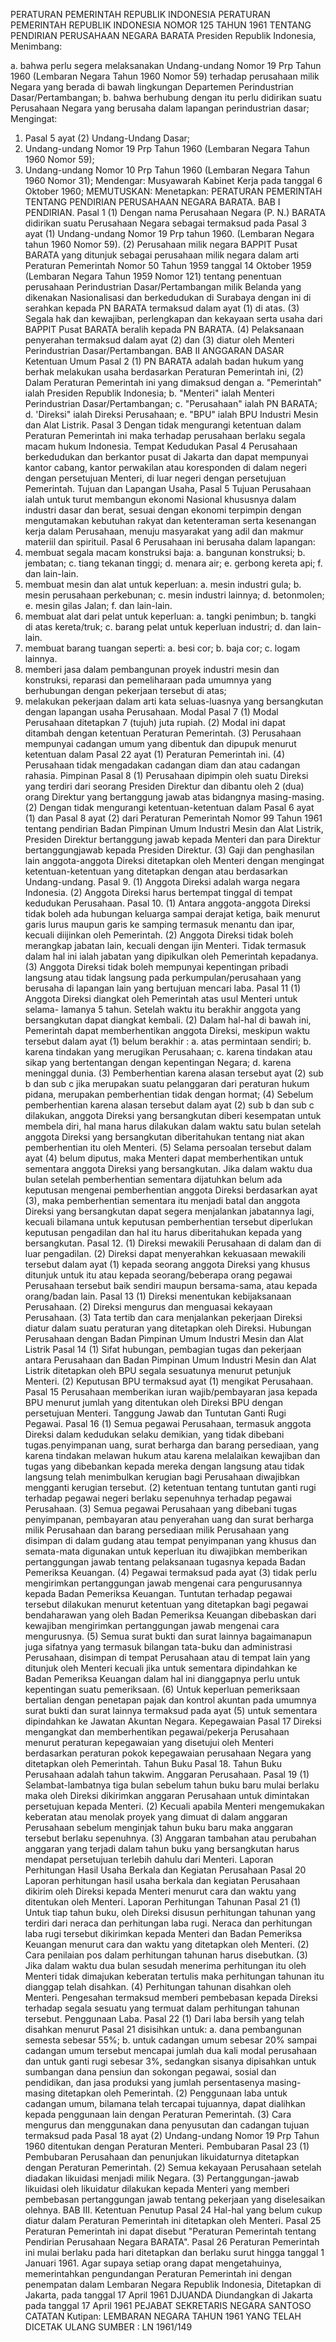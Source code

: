  PERATURAN PEMERINTAH REPUBLIK INDONESIA PERATURAN PEMERINTAH REPUBLIK INDONESIA NOMOR 125 TAHUN 1961 TENTANG PENDIRIAN PERUSAHAAN NEGARA BARATA Presiden Republik Indonesia,
Menimbang:

a. bahwa perlu segera melaksanakan Undang-undang Nomor 19 Prp Tahun 1960 (Lembaran Negara Tahun 1960 Nomor 59) terhadap perusahaan milik Negara yang berada di bawah lingkungan Departemen Perindustrian Dasar/Pertambangan;
b. bahwa berhubung dengan itu perlu didirikan suatu Perusahaan Negara yang berusaha dalam lapangan perindustrian dasar;
Mengingat:

1. Pasal 5 ayat (2) Undang-Undang Dasar;
2. Undang-undang Nomor 19 Prp Tahun 1960 (Lembaran Negara Tahun 1960 Nomor 59);
3. Undang-undang Nomor 10 Prp Tahun 1960 (Lembaran Negara Tahun 1960 Nomor 31); Mendengar: Musyawarah Kabinet Kerja pada tanggal 6 Oktober 1960;
MEMUTUSKAN:
 Menetapkan: PERATURAN PEMERINTAH TENTANG PENDIRIAN PERUSAHAAN NEGARA BARATA.
BAB I PENDIRIAN.
Pasal 1
(1) Dengan nama Perusahaan Negara (P. N.) BARATA didirikan suatu Perusahaan Negara sebagai termaksud pada Pasal 3 ayat (1) Undang-undang Nomor 19 Prp tahun 1960. (Lembaran Negara tahun 1960 Nomor 59).
(2) Perusahaan milik negara BAPPIT Pusat BARATA yang ditunjuk sebagai perusahaan milik negara dalam arti Peraturan Pemerintah Nomor 50 Tahun 1959 tanggal 14 Oktober 1959 (Lembaran Negara Tahun 1959 Nomor 121) tentang penentuan perusahaan Perindustrian Dasar/Pertambangan milik Belanda yang dikenakan Nasionalisasi dan berkedudukan di Surabaya dengan ini di serahkan kepada PN BARATA termaksud dalam ayat (1) di atas.
(3) Segala hak dan kewajiban, perlengkapan dan kekayaan serta usaha dari BAPPIT Pusat BARATA beralih kepada PN BARATA.
(4) Pelaksanaan penyerahan termaksud dalam ayat (2) dan (3) diatur oleh Menteri Perindustrian Dasar/Pertambangan.
BAB II ANGGARAN DASAR Ketentuan Umum
Pasal 2
(1) PN BARATA adalah badan hukum yang berhak melakukan usaha berdasarkan Peraturan Pemerintah ini, (2) Dalam Peraturan Pemerintah ini yang dimaksud dengan a. "Pemerintah" ialah Presiden Republik Indonesia;
b. "Menteri" ialah Menteri Perindustrian Dasar/Pertambangan;
c. "Perusahaan" ialah PN BARATA;
d. 'Direksi" ialah Direksi Perusahaan;
e. "BPU" ialah BPU Industri Mesin dan Alat Listrik.
Pasal 3
Dengan tidak mengurangi ketentuan dalam Peraturan Pemerintah ini maka terhadap perusahaan berlaku segala macam hukum Indonesia. Tempat Kedudukan
Pasal 4
Perusahaan berkedudukan dan berkantor pusat di Jakarta dan dapat mempunyai kantor cabang, kantor perwakilan atau koresponden di dalam negeri dengan persetujuan Menteri, di luar negeri dengan persetujuan Pemerintah. Tujuan dan Lapangan Usaha,
Pasal 5
Tujuan Perusahaan ialah untuk turut membangun ekonomi Nasional khususnya dalam industri dasar dan berat, sesuai dengan ekonomi terpimpin dengan mengutamakan kebutuhan rakyat dan ketenteraman serta kesenangan kerja dalam Perusahaan, menuju masyarakat yang adil dan makmur materiil dan spirituil. Pasal 6 Perusahaan ini berusaha dalam lapangan:
1. membuat segala macam konstruksi baja:
a. bangunan konstruksi;
b. jembatan;
c. tiang tekanan tinggi;
d. menara air;
e. gerbong kereta api;
f. dan lain-lain.
2. membuat mesin dan alat untuk keperluan:
a. mesin industri gula;
b. mesin perusahaan perkebunan;
c. mesin industri lainnya;
d. betonmolen;
e. mesin gilas Jalan;
f. dan lain-lain.
3. membuat alat dari pelat untuk keperluan:
a. tangki penimbun;
b. tangki di atas kereta/truk;
c. barang pelat untuk keperluan industri;
d. dan lain-lain.
4. membuat barang tuangan seperti:
a. besi cor;
b. baja cor;
c. logam lainnya.
5. memberi jasa dalam pembangunan proyek industri mesin dan konstruksi, reparasi dan pemeliharaan pada umumnya yang berhubungan dengan pekerjaan tersebut di atas;
6. melakukan pekerjaan dalam arti kata seluas-luasnya yang bersangkutan dengan lapangan usaha Perusahaan. Modal
Pasal 7
(1) Modal Perusahaan ditetapkan 7 (tujuh) juta rupiah.
(2) Modal ini dapat ditambah dengan ketentuan Peraturan Pemerintah.
(3) Perusahaan mempunyai cadangan umum yang dibentuk dan dipupuk menurut ketentuan dalam Pasal 22 ayat (1) Peraturan Pemerintah ini.
(4) Perusahaan tidak mengadakan cadangan diam dan atau cadangan rahasia. Pimpinan
Pasal 8
(1) Perusahaan dipimpin oleh suatu Direksi yang terdiri dari seorang Presiden Direktur dan dibantu oleh 2 (dua) orang Direktur yang bertanggung jawab atas bidangnya masing-masing.
(2) Dengan tidak mengurangi ketentuan-ketentuan dalam Pasal 6 ayat (1) dan Pasal 8 ayat (2) dari Peraturan Pemerintah Nomor 99 Tahun 1961 tentang pendirian Badan Pimpinan Umum Industri Mesin dan Alat Listrik, Presiden Direktur bertanggung jawab kepada Menteri dan para Direktur bertanggungjawab kepada Presiden Direktur.
(3) Gaji dan penghasilan lain anggota-anggota Direksi ditetapkan oleh Menteri dengan mengingat ketentuan-ketentuan yang ditetapkan dengan atau berdasarkan Undang-undang. Pasal 9.
(1) Anggota Direksi adalah warga negara Indonesia.
(2) Anggota Direksi harus bertempat tinggal di tempat kedudukan Perusahaan. Pasal 10.
(1) Antara anggota-anggota Direksi tidak boleh ada hubungan keluarga sampai derajat ketiga, baik menurut garis lurus maupun garis ke samping termasuk menantu dan ipar, kecuali diijinkan oleh Pemerintah.
(2) Anggota Direksi tidak boleh merangkap jabatan lain, kecuali dengan ijin Menteri. Tidak termasuk dalam hal ini ialah jabatan yang dipikulkan oleh Pemerintah kepadanya.
(3) Anggota Direksi tidak boleh mempunyai kepentingan pribadi langsung atau tidak langsung pada perkumpulan/perusahaan yang berusaha di lapangan lain yang bertujuan mencari laba.
Pasal 11
(1) Anggota Direksi diangkat oleh Pemerintah atas usul Menteri untuk selama- lamanya 5 tahun. Setelah waktu itu berakhir anggota yang bersangkutan dapat diangkat kembali.
(2) Dalam hal-hal di bawah ini, Pemerintah dapat memberhentikan anggota Direksi, meskipun waktu tersebut dalam ayat (1) belum berakhir :
a. atas permintaan sendiri;
b. karena tindakan yang merugikan Perusahaan;
c. karena tindakan atau sikap yang bertentangan dengan kepentingan Negara;
d. karena meninggal dunia.
(3) Pemberhentian karena alasan tersebut ayat (2) sub b dan sub c jika merupakan suatu pelanggaran dari peraturan hukum pidana, merupakan pemberhentian tidak dengan hormat;
(4) Sebelum pemberhentian karena alasan tersebut dalam ayat (2) sub b dan sub c dilakukan, anggota Direksi yang bersangkutan diberi kesempatan untuk membela diri, hal mana harus dilakukan dalam waktu satu bulan setelah anggota Direksi yang bersangkutan diberitahukan tentang niat akan pemberhentian itu oleh Menteri.
(5) Selama persoalan tersebut dalam ayat (4) belum diputus, maka Menteri dapat memberhentikan untuk sementara anggota Direksi yang bersangkutan. Jika dalam waktu dua bulan setelah pemberhentian sementara dijatuhkan belum ada keputusan mengenai pemberhentian anggota Direksi berdasarkan ayat (3), maka pemberhentian sementara itu menjadi batal dan anggota Direksi yang bersangkutan dapat segera menjalankan jabatannya lagi, kecuali bilamana untuk keputusan pemberhentian tersebut diperlukan keputusan pengadilan dan hal itu harus diberitahukan kepada yang bersangkutan. Pasal 12.
(1) Direksi mewakili Perusahaan di dalam dan di luar pengadilan.
(2) Direksi dapat menyerahkan kekuasaan mewakili tersebut dalam ayat (1) kepada seorang anggota Direksi yang khusus ditunjuk untuk itu atau kepada seorang/beberapa orang pegawai Perusahaan tersebut baik sendiri maupun bersama-sama, atau kepada orang/badan lain.
Pasal 13
(1) Direksi menentukan kebijaksanaan Perusahaan.
(2) Direksi mengurus dan menguasai kekayaan Perusahaan.
(3) Tata tertib dan cara menjalankan pekerjaan Direksi diatur dalam suatu peraturan yang ditetapkan oleh Direksi. Hubungan Perusahaan dengan Badan Pimpinan Umum Industri Mesin dan Alat Listrik
Pasal 14
(1) Sifat hubungan, pembagian tugas dan pekerjaan antara Perusahaan dan Badan Pimpinan Umum Industri Mesin dan Alat Listrik ditetapkan oleh BPU segala sesuatunya menurut petunjuk Menteri.
(2) Keputusan BPU termaksud ayat (1) mengikat Perusahaan.
Pasal 15
Perusahaan memberikan iuran wajib/pembayaran jasa kepada BPU menurut jumlah yang ditentukan oleh Direksi BPU dengan persetujuan Menteri. Tanggung Jawab dan Tuntutan Ganti Rugi Pegawai.
Pasal 16
(1) Semua pegawai Perusahaan, termasuk anggota Direksi dalam kedudukan selaku demikian, yang tidak dibebani tugas.penyimpanan uang, surat berharga dan barang persediaan, yang karena tindakan melawan hukum atau karena melalaikan kewajiban dan tugas yang dibebankan kepada mereka dengan langsung atau tidak langsung telah menimbulkan kerugian bagi Perusahaan diwajibkan mengganti kerugian tersebut.
(2) ketentuan tentang tuntutan ganti rugi terhadap pegawai negeri berlaku sepenuhnya terhadap pegawai Perusahaan.
(3) Semua pegawai Perusahaan yang dibebani tugas penyimpanan, pembayaran atau penyerahan uang dan surat berharga milik Perusahaan dan barang persediaan milik Perusahaan yang disimpan di dalam gudang atau tempat penyimpanan yang khusus dan semata-mata digunakan untuk keperluan itu diwajibkan memberikan pertanggungan jawab tentang pelaksanaan tugasnya kepada Badan Pemeriksa Keuangan.
(4) Pegawai termaksud pada ayat (3) tidak perlu mengirimkan pertanggungan jawab mengenai cara pengurusannya kepada Badan Pemeriksa Keuangan. Tuntutan terhadap pegawai tersebut dilakukan menurut ketentuan yang ditetapkan bagi pegawai bendaharawan yang oleh Badan Pemeriksa Keuangan dibebaskan dari kewajiban mengirimkan pertanggungan jawab mengenai cara mengurusnya.
(5) Semua surat bukti dan surat lainnya bagaimanapun juga sifatnya yang termasuk bilangan tata-buku dan administrasi Perusahaan, disimpan di tempat Perusahaan atau di tempat lain yang ditunjuk oleh Menteri kecuali jika untuk sementara dipindahkan ke Badan Pemeriksa Keuangan dalam hal ini dianggapnya perlu untuk kepentingan suatu pemeriksaan.
(6) Untuk keperluan pemeriksaan bertalian dengan penetapan pajak dan kontrol akuntan pada umumnya surat bukti dan surat lainnya termaksud pada ayat (5) untuk sementara dipindahkan ke Jawatan Akuntan Negara. Kepegawaian
Pasal 17
Direksi mengangkat dan memberhentikan pegawai/pekerja Perusahaan menurut peraturan kepegawaian yang disetujui oleh Menteri berdasarkan peraturan pokok kepegawaian perusahaan Negara yang ditetapkan oleh Pemerintah. Tahun Buku Pasal 18. Tahun Buku Perusahaan adalah tahun takwim. Anggaran Perusahaan.
Pasal 19
(1) Selambat-lambatnya tiga bulan sebelum tahun buku baru mulai berlaku maka oleh Direksi dikirimkan anggaran Perusahaan untuk dimintakan persetujuan kepada Menteri.
(2) Kecuali apabila Menteri mengemukakan keberatan atau menolak proyek yang dimuat di dalam anggaran Perusahaan sebelum menginjak tahun buku baru maka anggaran tersebut berlaku sepenuhnya.
(3) Anggaran tambahan atau perubahan anggaran yang terjadi dalam tahun buku yang bersangkutan harus mendapat persetujuan terlebih dahulu dari Menteri. Laporan Perhitungan Hasil Usaha Berkala dan Kegiatan Perusahaan
Pasal 20
Laporan perhitungan hasil usaha berkala dan kegiatan Perusahaan dikirim oleh Direksi kepada Menteri menurut cara dan waktu yang ditentukan oleh Menteri. Laporan Perhitungan Tahunan
Pasal 21
(1) Untuk tiap tahun buku, oleh Direksi disusun perhitungan tahunan yang terdiri dari neraca dan perhitungan laba rugi. Neraca dan perhitungan laba rugi tersebut dikirimkan kepada Menteri dan Badan Pemeriksa Keuangan menurut cara dan waktu yang ditetapkan oleh Menteri.
(2) Cara penilaian pos dalam perhitungan tahunan harus disebutkan.
(3) Jika dalam waktu dua bulan sesudah menerima perhitungan itu oleh Menteri tidak dimajukan keberatan tertulis maka perhitungan tahunan itu dianggap telah disahkan.
(4) Perhitungan tahunan disahkan oleh Menteri. Pengesahan termaksud memberi pembebasan kepada Direksi terhadap segala sesuatu yang termuat dalam perhitungan tahunan tersebut. Penggunaan Laba.
Pasal 22
(1) Dari laba bersih yang telah disahkan menurut Pasal 21 disisihkan untuk:
a. dana pembangunan semesta sebesar 55%;
b. untuk cadangan umum sebesar 20% sampai cadangan umum tersebut mencapai jumlah dua kali modal perusahaan dan untuk ganti rugi sebesar 3%, sedangkan sisanya dipisahkan untuk sumbangan dana pensiun dan sokongan pegawai, sosial dan pendidikan, dan jasa produksi yang jumlah persentasenya masing-masing ditetapkan oleh Pemerintah.
(2) Penggunaan laba untuk cadangan umum, bilamana telah tercapai tujuannya, dapat dialihkan kepada penggunaan lain dengan Peraturan Pemerintah.
(3) Cara mengurus dan menggunakan dana penyusutan dan cadangan tujuan termaksud pada Pasal 18 ayat (2) Undang-undang Nomor 19 Prp Tahun 1960 ditentukan dengan Peraturan Menteri. Pembubaran
Pasal 23
(1) Pembubaran Perusahaan dan penunjukan likuidaturnya ditetapkan dengan Peraturan Pemerintah.
(2) Semua kekayaan Perusahaan setelah diadakan likuidasi menjadi milik Negara.
(3) Pertanggungan-jawab likuidasi oleh likuidatur dilakukan kepada Menteri yang memberi pembebasan pertanggungan jawab tentang pekerjaan yang diselesaikan olehnya. BAB III. Ketentuan Penutup
Pasal 24
Hal-hal yang belum cukup diatur dalam Peraturan Pemerintah ini ditetapkan oleh Menteri. Pasal 25 Peraturan Pemerintah ini dapat disebut "Peraturan Pemerintah tentang Pendirian Perusahaan Negara BARATA".
Pasal 26
Peraturan Pemerintah ini mulai berlaku pada hari ditetapkan dan berlaku surut hingga tanggal 1 Januari 1961. Agar supaya setiap orang dapat mengetahuinya, memerintahkan pengundangan Peraturan Pemerintah ini dengan penempatan dalam Lembaran Negara Republik Indonesia, Ditetapkan di Jakarta, pada tanggal 17 April 1961 DJUANDA Diundangkan di Jakarta pada tanggal 17 April 1961 PEJABAT SEKRETARIS NEGARA SANTOSO CATATAN Kutipan: LEMBARAN NEGARA TAHUN 1961 YANG TELAH DICETAK ULANG SUMBER : LN 1961/149
